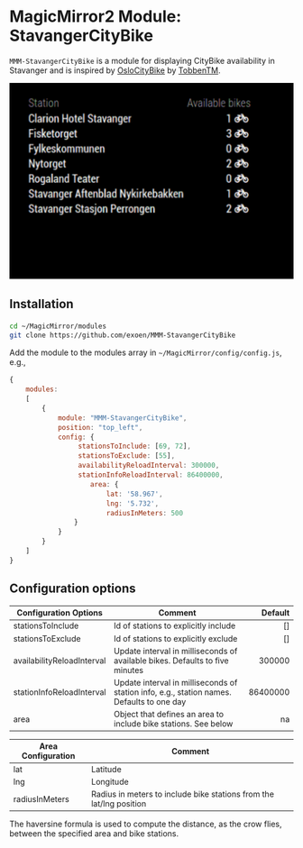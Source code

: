 # MagicMirror2 Module: StavangerCityBike

`MMM-StavangerCityBike` is a module for displaying CityBike availability in Stavanger and is inspired by [OsloCityBike](https://github.com/TobbenTM/MMM-OsloCityBike) by [TobbenTM](https://github.com/TobbenTM).

![Screenshot](images/screenshot.PNG)

## Installation

```bash
cd ~/MagicMirror/modules
git clone https://github.com/exoen/MMM-StavangerCityBike
```

Add the module to the modules array in `~/MagicMirror/config/config.js`, e.g.,

```javascript
{
    modules:
    [
        {
            module: "MMM-StavangerCityBike",
            position: "top_left",
            config: {
                 stationsToInclude: [69, 72],
                 stationsToExclude: [55],
                 availabilityReloadInterval: 300000,
                 stationInfoReloadInterval: 86400000,
                    area: {
                        lat: '58.967',
                        lng: '5.732',
                        radiusInMeters: 500
                }
            }
        }
    ]
}
```

## Configuration options

Configuration Options      | Comment                                                                                   |  Default
-------------------------- | ----------------------------------------------------------------------------------------- | -------:
stationsToInclude          | Id of stations to explicitly include                                                      |       []
stationsToExclude          | Id of stations to explicitly exclude                                                      |       []
availabilityReloadInterval | Update interval in milliseconds of available bikes. Defaults to five minutes              |   300000
stationInfoReloadInterval  | Update interval in milliseconds of station info, e.g., station names. Defaults to one day | 86400000
area                       | Object that defines an area to include bike stations. See below                           |       na

Area Configuration | Comment
------------------ | -------------------------------------------------------------------
lat                | Latitude
lng                | Longitude
radiusInMeters     | Radius in meters to include bike stations from the lat/lng position

The haversine formula is used to compute the distance, as the crow flies, between the specified area and bike stations.
